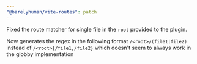 ```yaml
---
"@barelyhuman/vite-routes": patch
---
```


Fixed the route matcher for single file in the `root` provided to the plugin.

Now generates the regex in the following format `/<root>/(file1|file2)` instead of `/<root>{/file1,/file2}` which doesn't seem to always work in the globby implementation

